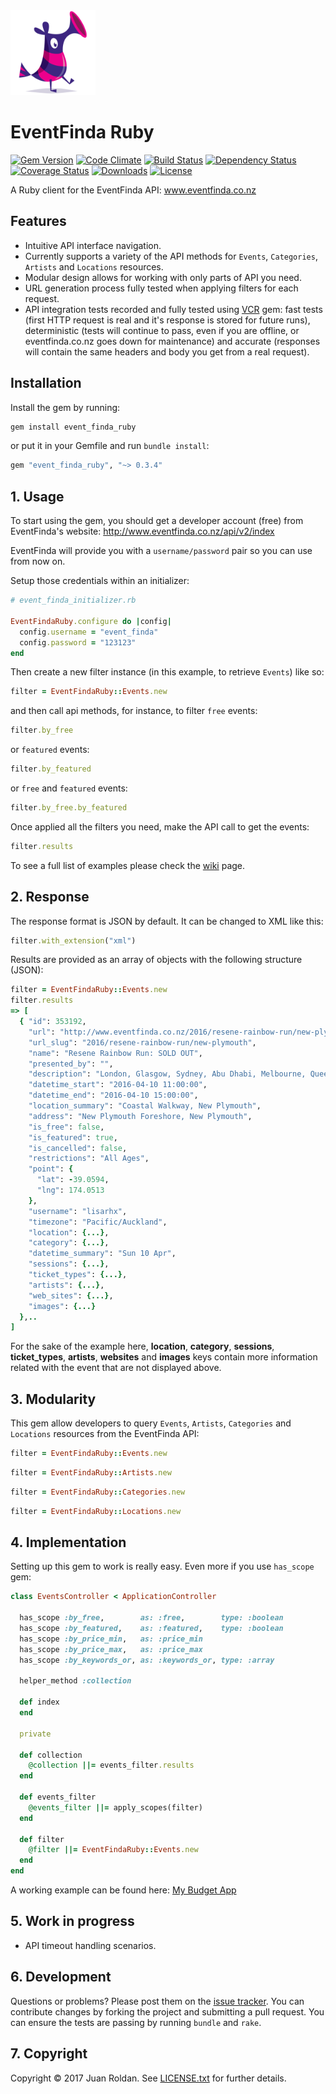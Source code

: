 <div align="left">
  <a href="https://github.com/juanroldan1989/event_finda_ruby"><img width="136" src="https://github.com/juanroldan1989/event_finda_ruby/raw/master/icons/icon.png" alt="eventfinda ruby logo" /></a>
</div>

# EventFinda Ruby
[![Gem Version](https://badge.fury.io/rb/event_finda_ruby.svg)](https://badge.fury.io/rb/event_finda_ruby)
[![Code Climate](https://codeclimate.com/github/juanroldan1989/event_finda_ruby/badges/gpa.svg)](https://codeclimate.com/github/juanroldan1989/event_finda_ruby)
[![Build Status](https://travis-ci.org/juanroldan1989/event_finda_ruby.svg?branch=master)](https://travis-ci.org/juanroldan1989/event_finda_ruby)
[![Dependency Status](https://gemnasium.com/badges/github.com/juanroldan1989/event_finda_ruby.svg)](https://gemnasium.com/github.com/juanroldan1989/event_finda_ruby)
[![Coverage Status](https://coveralls.io/repos/github/juanroldan1989/event_finda_ruby/badge.svg?branch=master)](https://coveralls.io/github/juanroldan1989/event_finda_ruby?branch=master)
[![Downloads](http://ruby-gem-downloads-badge.herokuapp.com/event_finda_ruby/0.3.4?type=total&color=brightgreen)](https://rubygems.org/gems/event_finda_ruby)
[![License](https://img.shields.io/badge/license-MIT-brightgreen.svg)](http://opensource.org/licenses/MIT)

A Ruby client for the EventFinda API: www.eventfinda.co.nz

## Features

* Intuitive API interface navigation.
* Currently supports a variety of the API methods for `Events`, `Categories`, `Artists` and `Locations`  resources.
* Modular design allows for working with only parts of API you need.
* URL generation process fully tested when applying filters for each request.
* API integration tests recorded and fully tested using [VCR](https://github.com/vcr/vcr) gem: fast tests (first HTTP request is real and it's response is stored for future runs), deterministic (tests will continue to pass, even if you are offline, or eventfinda.co.nz goes down for maintenance) and accurate (responses will contain the same headers and body you get from a real request).

## Installation

Install the gem by running:

```ruby
gem install event_finda_ruby
```

or put it in your Gemfile and run `bundle install`:

```ruby
gem "event_finda_ruby", "~> 0.3.4"
```

## 1. Usage

To start using the gem, you should get a developer account (free) from EventFinda's website: http://www.eventfinda.co.nz/api/v2/index

EventFinda will provide you with a `username/password` pair so you can use from now on.

Setup those credentials within an initializer:

```ruby
# event_finda_initializer.rb

EventFindaRuby.configure do |config|
  config.username = "event_finda"
  config.password = "123123"
end
```

Then create a new filter instance (in this example, to retrieve `Events`) like so:

```ruby
filter = EventFindaRuby::Events.new
```

and then call api methods, for instance, to filter `free` events:

```ruby
filter.by_free
```

or `featured` events:

```ruby
filter.by_featured
```

or `free` and `featured` events:

```ruby
filter.by_free.by_featured
```

Once applied all the filters you need, make the API call to get the events:

```ruby
filter.results
```

To see a full list of examples please check the <a href="https://github.com/juanroldan1989/event_finda_ruby/wiki">wiki</a> page.

## 2. Response
The response format is JSON by default. It can be changed to XML like this:

```ruby
filter.with_extension("xml")
```

Results are provided as an array of objects with the following structure (JSON):

```ruby
filter = EventFindaRuby::Events.new
filter.results
=> [
  { "id": 353192,
    "url": "http://www.eventfinda.co.nz/2016/resene-rainbow-run/new-plymouth",
    "url_slug": "2016/resene-rainbow-run/new-plymouth",
    "name": "Resene Rainbow Run: SOLD OUT",
    "presented_by": "",
    "description": "London, Glasgow, Sydney, Abu Dhabi, Melbourne, Queenstown, and now Taranaki! There's nothing else like it in Taranaki! Get together with your friends, family and colleagues to participate in Taranaki’s first ever ...",
    "datetime_start": "2016-04-10 11:00:00",
    "datetime_end": "2016-04-10 15:00:00",
    "location_summary": "Coastal Walkway, New Plymouth",
    "address": "New Plymouth Foreshore, New Plymouth",
    "is_free": false,
    "is_featured": true,
    "is_cancelled": false,
    "restrictions": "All Ages",
    "point": {
      "lat": -39.0594,
      "lng": 174.0513
    },
    "username": "lisarhx",
    "timezone": "Pacific/Auckland",
    "location": {...},
    "category": {...},
    "datetime_summary": "Sun 10 Apr",
    "sessions": {...},
    "ticket_types": {...},
    "artists": {...},
    "web_sites": {...},
    "images": {...}
  },..
]
```

For the sake of the example here, **location**, **category**, **sessions**, **ticket_types**, **artists**, **websites** and **images** keys contain more information related with the event that are not displayed above.

## 3. Modularity

This gem allow developers to query `Events`, `Artists`, `Categories` and `Locations` resources from the EventFinda API:

```ruby
filter = EventFindaRuby::Events.new
```

```ruby
filter = EventFindaRuby::Artists.new
```

```ruby
filter = EventFindaRuby::Categories.new
```

```ruby
filter = EventFindaRuby::Locations.new
```
## 4. Implementation
Setting up this gem to work is really easy. Even more if you use `has_scope` gem:

```ruby
class EventsController < ApplicationController

  has_scope :by_free,        as: :free,        type: :boolean
  has_scope :by_featured,    as: :featured,    type: :boolean
  has_scope :by_price_min,   as: :price_min
  has_scope :by_price_max,   as: :price_max
  has_scope :by_keywords_or, as: :keywords_or, type: :array

  helper_method :collection

  def index
  end

  private

  def collection
    @collection ||= events_filter.results
  end

  def events_filter
    @events_filter ||= apply_scopes(filter)
  end

  def filter
    @filter ||= EventFindaRuby::Events.new
  end
end
```
A working example can be found here: [My Budget App](https://github.com/juanroldan1989/my-budget-app)

## 5. Work in progress

- API timeout handling scenarios.

## 6. Development

Questions or problems? Please post them on the [issue tracker](https://github.com/juanroldan1989/event_finda_ruby/issues). You can contribute changes by forking the project and submitting a pull request. You can ensure the tests are passing by running `bundle` and `rake`.

## 7. Copyright

Copyright © 2017 Juan Roldan. See [LICENSE.txt](https://github.com/juanroldan1989/event_finda_ruby/blob/master/LICENSE.txt) for further details.
